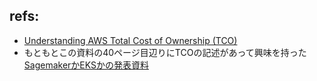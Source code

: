 ## refs:

- [Understanding AWS Total Cost of Ownership (TCO)](https://bluexp.netapp.com/blog/aws-cvo-blg-understanding-aws-total-cost-of-ownership-tco)
- もともとこの資料の40ページ目辺りにTCOの記述があって興味を持った [SagemakerかEKSかの発表資料](https://d1.awsstatic.com/ja_JP/startupday/sudo2020/SUD_Online_2020_Tech05.pdf)
